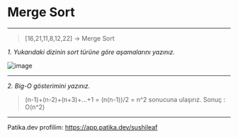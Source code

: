 # Merge Sort
---
> [16,21,11,8,12,22] -> Merge Sort

*1. Yukarıdaki dizinin sort türüne göre aşamalarını yazınız.*


![image](https://camo.githubusercontent.com/a6b42ba43b697cbbe80a0996e6226342810c5c1678ace8461a4891e062a69257/68747470733a2f2f6c6976652e737461746963666c69636b722e636f6d2f36353533352f35323131323033373935315f623266383039636566345f7a2e6a7067)

---

*2. Big-O gösterimini yazınız.*
> (n-1)+(n-2)+(n+3)+...+1 = (n(n-1))/2 = n^2 sonucuna ulaşırız.
Sonuç : O(n^2)

---

Patika.dev profilim: https://app.patika.dev/sushileaf
